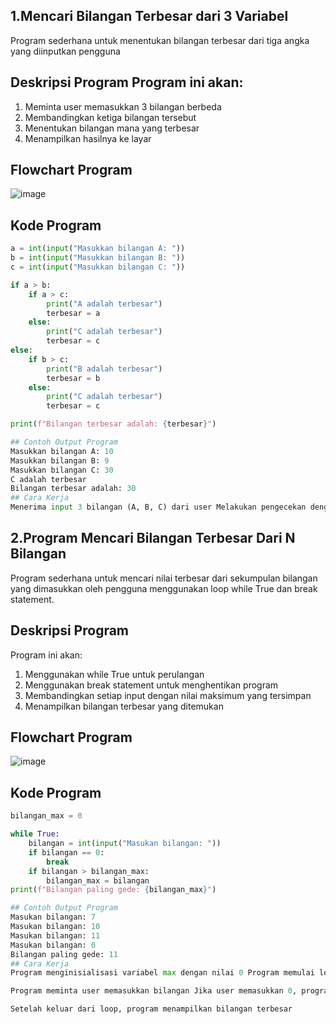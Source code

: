 ## 1.Mencari Bilangan Terbesar dari 3 Variabel
Program sederhana untuk menentukan bilangan terbesar dari tiga angka yang diinputkan pengguna
## Deskripsi Program Program ini akan:
1. Meminta user memasukkan 3 bilangan berbeda
2. Membandingkan ketiga bilangan tersebut
3. Menentukan bilangan mana yang terbesar
4. Menampilkan hasilnya ke layar
## Flowchart Program
![image](https://github.com/user-attachments/assets/7a1dbf90-8dc7-4ec8-b083-62936a6b1a47)
## Kode Program
```Python
a = int(input("Masukkan bilangan A: "))
b = int(input("Masukkan bilangan B: "))
c = int(input("Masukkan bilangan C: "))

if a > b:
    if a > c:
        print("A adalah terbesar")
        terbesar = a
    else:
        print("C adalah terbesar")
        terbesar = c
else:
    if b > c:
        print("B adalah terbesar")
        terbesar = b
    else:
        print("C adalah terbesar")
        terbesar = c

print(f"Bilangan terbesar adalah: {terbesar}")
```
```Python
## Contoh Output Program
Masukkan bilangan A: 10
Masukkan bilangan B: 9
Masukkan bilangan C: 30
C adalah terbesar
Bilangan terbesar adalah: 30
## Cara Kerja
Menerima input 3 bilangan (A, B, C) dari user Melakukan pengecekan dengan urutan: Apakah A > B? Jika ya: cek apakah A > C? Jika ya: A adalah terbesar Jika tidak: C adalah terbesar Jika tidak: cek apakah B > C? Jika ya: B adalah terbesar Jika tidak: C adalah terbesar Menampilkan bilangan terbesar yang ditemukan
```

## 2.Program Mencari Bilangan Terbesar Dari N Bilangan
Program sederhana untuk mencari nilai terbesar dari sekumpulan bilangan yang dimasukkan oleh pengguna menggunakan loop while True dan break statement.
## Deskripsi Program
Program ini akan:
1. Menggunakan while True untuk perulangan
2. Menggunakan break statement untuk menghentikan program
3. Membandingkan setiap input dengan nilai maksimum yang tersimpan
4. Menampilkan bilangan terbesar yang ditemukan
## Flowchart Program
![image](https://github.com/user-attachments/assets/abb8dcf0-c105-4b02-a411-8a9c882510bd)
## Kode Program
```Python
bilangan_max = 0

while True:
    bilangan = int(input("Masukan bilangan: "))
    if bilangan == 0:
        break
    if bilangan > bilangan_max:
        bilangan_max = bilangan
print(f"Bilangan paling gede: {bilangan_max}")
```
```Python
## Contoh Output Program
Masukan bilangan: 7
Masukan bilangan: 10
Masukan bilangan: 11
Masukan bilangan: 0
Bilangan paling gede: 11
## Cara Kerja
Program menginisialisasi variabel max dengan nilai 0 Program memulai loop tak terbatas dengan while True Di dalam loop:

Program meminta user memasukkan bilangan Jika user memasukkan 0, program akan keluar dari loop dengan break Jika bilangan yang dimasukkan lebih besar dari nilai maximum saat ini, nilai maximum diperbarui

Setelah keluar dari loop, program menampilkan bilangan terbesar
```
